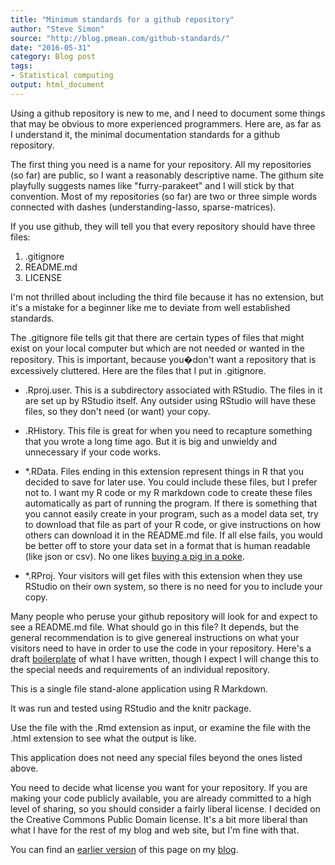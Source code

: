 ```yaml
---
title: "Minimum standards for a github repository"
author: "Steve Simon"
source: "http://blog.pmean.com/github-standards/"
date: "2016-05-31"
category: Blog post
tags:
- Statistical computing
output: html_document
---
```


Using a github repository is new to me, and I need to document some things that may be obvious to more experienced programmers. Here are, as far as I understand it, the minimal documentation standards for a github repository.

<!---More--->

The first thing you need is a name for your repository. All my repositories (so far) are public, so I want a reasonably descriptive name. The githum site playfully suggests names like "furry-parakeet" and I will stick by that convention. Most of my repositories (so far) are two or three simple words connected with dashes (understanding-lasso, sparse-matrices).

If you use github, they will tell you that every repository should have three files:

1.  .gitignore
2.  README.md
3.  LICENSE

I'm not thrilled about including the third file because it has no extension, but it's a mistake for a beginner like me to deviate from well established standards.

The .gitignore file tells git that there are certain types of files that might exist on your local computer but which are not needed or wanted in the repository. This is important, because you�don't want a repository that is excessively cluttered. Here are the files that I put in .gitignore.

- .Rproj.user. This is a subdirectory associated with RStudio. The files in it are set up by RStudio itself. Any outsider using RStudio will have these files, so they don't need (or want) your copy.

- .RHistory. This file is great for when you need to recapture something that you wrote a long time ago. But it is big and unwieldy and unnecessary if your code works.

- \*.RData. Files ending in this extension represent things in R that you decided to save for later use. You could include these files, but I prefer not to. I want my R code or my R markdown code to create these files automatically as part of running the program. If there is something that you cannot easily create in your program, such as a model data set, try to download that file as part of your R code, or give instructions on how others can download it in the README.md file. If all else fails, you would be better off to store your data set in a format that is human readable (like json or csv). No one likes [buying a pig in a poke](https://en.wikipedia.org/wiki/Pig_in_a_poke).

- \*.RProj. Your visitors will get files with this extension when they use RStudio on their own system, so there is no need for you to include your copy.

Many people who peruse your github repository will look for and expect to see a README.md file. What should go in this file? It depends, but the general recommendation is to give genereal instructions on what your visitors need to have in order to use the code in your repository. Here's a draft [boilerplate](https://en.wikipedia.org/wiki/Boilerplate_(text)) of what I have written, though I expect I will change this to the special needs and requirements of an individual repository.

This is a single file stand-alone application using R Markdown.

It was run and tested using RStudio and the knitr package.

Use the file with the .Rmd extension as input, or examine the file with the .html extension to see what the output is like.

This application does not need any special files beyond the ones listed above.

You need to decide what license you want for your repository. If you are making your code publicly available, you are already committed to a high level of sharing, so you should consider a fairly liberal license. I decided on the Creative Commons Public Domain license. It's a bit more liberal than what I have for the rest of my blog and web site, but I'm fine with that.

You can find an [earlier version][sim1] of this page on my [blog][sim2].

[sim1]: http://blog.pmean.com/github-standards/
[sim2]: http://blog.pmean.com

